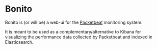 # Bonito

Bonito is (or will be) a web-ui for the [Packetbeat](http://packetbeat.com)
monitoring system.

It is meant to be used as a complementary/alternative to Kibana for visualizing
the performance data collected by Packetbeat and indexed in Elasticsearch.
